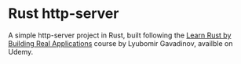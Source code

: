 # Rust http-server

A simple http-server project in Rust, built following the [Learn Rust by
Building Real Applications][udemy] course by Lyubomir Gavadinov, availble on
Udemy.


[udemy]: https://www.udemy.com/course/rust-fundamentals/
